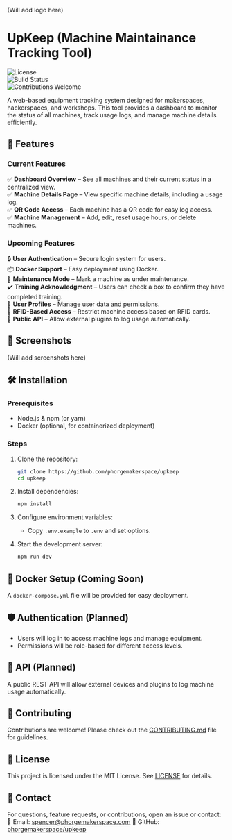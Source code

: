 (Will add logo here)
# UpKeep (Machine Maintainance Tracking Tool)

![License](https://img.shields.io/badge/license-MIT-blue.svg)  
![Build Status](https://img.shields.io/badge/status-active-green.svg)  
![Contributions Welcome](https://img.shields.io/badge/contributions-welcome-brightgreen.svg)  

A web-based equipment tracking system designed for makerspaces, hackerspaces, and workshops. This tool provides a dashboard to monitor the status of all machines, track usage logs, and manage machine details efficiently.  

## 🚀 Features  

### Current Features  
✅ **Dashboard Overview** – See all machines and their current status in a centralized view.  
✅ **Machine Details Page** – View specific machine details, including a usage log.  
✅ **QR Code Access** – Each machine has a QR code for easy log access.  
✅ **Machine Management** – Add, edit, reset usage hours, or delete machines.  

### Upcoming Features  
🔒 **User Authentication** – Secure login system for users.  
📦 **Docker Support** – Easy deployment using Docker.  
🔧 **Maintenance Mode** – Mark a machine as under maintenance.  
✔️ **Training Acknowledgment** – Users can check a box to confirm they have completed training.  
👤 **User Profiles** – Manage user data and permissions.  
🔑 **RFID-Based Access** – Restrict machine access based on RFID cards.  
📡 **Public API** – Allow external plugins to log usage automatically.  

## 📸 Screenshots  
(Will add screenshots here) 

## 🛠️ Installation  

### Prerequisites  
- Node.js & npm (or yarn)  
- Docker (optional, for containerized deployment)  

### Steps  
1. Clone the repository:  
   ```sh
   git clone https://github.com/phorgemakerspace/upkeep
   cd upkeep
   ```  
2. Install dependencies:  
   ```sh
   npm install
   ```  
3. Configure environment variables:  
   - Copy `.env.example` to `.env` and set options.  

4. Start the development server:  
   ```sh
   npm run dev
   ```  

## 🐳 Docker Setup (Coming Soon)  
A `docker-compose.yml` file will be provided for easy deployment.  

## 🛡️ Authentication (Planned)  
- Users will log in to access machine logs and manage equipment.  
- Permissions will be role-based for different access levels.  

## 📡 API (Planned)  
A public REST API will allow external devices and plugins to log machine usage automatically.  

## 🤝 Contributing  
Contributions are welcome! Please check out the [CONTRIBUTING.md](CONTRIBUTING.md) file for guidelines.  

## 📝 License  
This project is licensed under the MIT License. See [LICENSE](LICENSE) for details.  

## 📧 Contact  
For questions, feature requests, or contributions, open an issue or contact:  
📩 Email: spencer@phorgemakerspace.com
📌 GitHub: [phorgemakerspace/upkeep](https://github.com/phorgemakerspace/upkeep)  